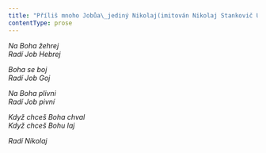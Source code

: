 ```yaml
---
title: "Příliš mnoho Jobůa\_jediný Nikolaj(imitován Nikolaj Stankovič U\_Svitáků)"
contentType: prose
---
```


<section>

_Na Boha žehrej  
Radí Job Hebrej_

</section>

<section>

_Boha se boj  
Radí Job Goj_

</section>

<section>

_Na Boha plivni  
Radí Job pivní_

</section>

<section>

_Když chceš Boha chval  
Když chceš Bohu laj_

</section>

<section>

_Radí Nikolaj_

</section>
